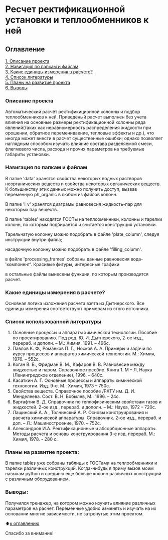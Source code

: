 # Ресчет ректификационной установки и теплообменников к ней

## Оглавление  
[1. Описание проекта](README.md#Описание-проекта)  
[2. Навигация по папкам и файлам](README.md#Навигация-по-папкам-и-файлам)  
[3. Какие единицы измерения в расчете?](README.md#Какие-единицы-измерения-в-расчете?)  
[4. Список литературы](README.md#Этапы-работы-над-проектом)  
[5. Планы на развитие проекта](README.md#Планы-на-развитие-проекта)    
[6. Выводы](README.md#Выводы) 

### Описание проекта    
Автоматический расчёт ректификиционной колонны и подбор теплообменников к ней. Приведёный расчет выполнен без учета влияния на основные размеры
ректификационной колонны ряда явлений(таких как неравномерность распределения жидкости при орошении, обратное перемениваение, тепловые эффекты и др.),
что иногда может внести в расчет существенные ошибки; однако позволяет наглядным способом изучать влияние состава разделяемой смеси,
флегмового числа, расхода и прочих параметров на требуемые габариты установки.


### Навигация по папкам и файлам    
В папке 'data' хранятся свойства некоторых водных растворов неорганических веществ и свойства некоторых органических веществ. К большинству этих данных можно получить доступ, вызвав переменную ph_organic в любом из файлов колонн. 

В папке 'l_v' хранятся диаграмы равновесия жидкость-пар для некоторых пар веществ. 

В папке 'tables' находятся ГОСТы на теплооменники, колонны и тарелки колонн, по которым подбирается и считается конструкция установки. 

Тарельчатую колонну можно подобрать в файле 'plate_column', следуя инструкции внутри файла;

насадочную колонну можно подобрать в файле 'filling_column'. 

в файле 'processing_frames' собраны данные равновесия вода-'компонент'. Красивые фигуры, интересные графики

в остальные файлы вынесены функции, по которым производится расчет.


### Какие единицы измерения в расчете?
Основная логика изложения расчета взята из Дытнерского. Все единицы измерения соответствуют примерам из этого источника. 


### Список использованной литературы  

1. Основные процессы и аппараты химической технологии. Пособие по проектированию. Под ред. Ю. И. Дытнерского, 2-ое изд., перераб. и дополн. – М.: Химия, 1991. – 496с.
2. Павлов К. Ф., Романков П. Г., Носков А. А. Примеры и задачи по курсу процессов и аппаратов химической технологии. М.: Химия, 1976. – 552с.
3. Коган В. Б., Фридман В. М., Кафаров В. В. Равновесие между жидкостью и паром. Справочное пособие. Книга 1. М – Л, Наука (Ленингредское отделение), 1996. – 640с.
4. Касаткин А. Г. Основные процессы и аппараты химической технологии. Изд. 9-е. М.: Химия, 1973 – 750с.
5. Свойства веществ. Справочное пособие /РХТУ им. Д. И. Менделеева. Сост. В. Н. Бобылев, М.: 1996. – 24с.
6. Варгафтик В. Д. Справочник по теплофизическим свойствам газов и жидкостей. 2-ое изд., перераб. и дополн. – М.: Наука, 1972 – 720с.	
7. Лащинский А. А., Толчинский А. Р. Основы конструирования и расчета химической аппаратуры. Справочник. 2-ое изд., перераб. и доп. – Л.: Машиностроение, 1970. – 752с.
8. Александров И.А. Ректификационные и абсорбционные аппараты. Методы расчета и основы конструирования 3-е изд. перераб. М.: Химия, 1978. - 280 с.


### Планы на развитие проекта:  

В папке tables уже собраны таблицы с ГОСТами на теплообменники и тарелки различных конструкций. Когда-нибудь я приму вызов моим навыкам python и соединю еще больше колонн различных конструкций с различным оборудованием.


### Выводы:  
Получился тренажер, на котором можно изучить влияние различных параметров на расчет. Переменные удобно изменять и изучать на их основании многие зависимости, не затронутые этим проектом.

:arrow_up:[к оглавлению](.README.md#Оглавление)


Спасибо за внимание!
 
